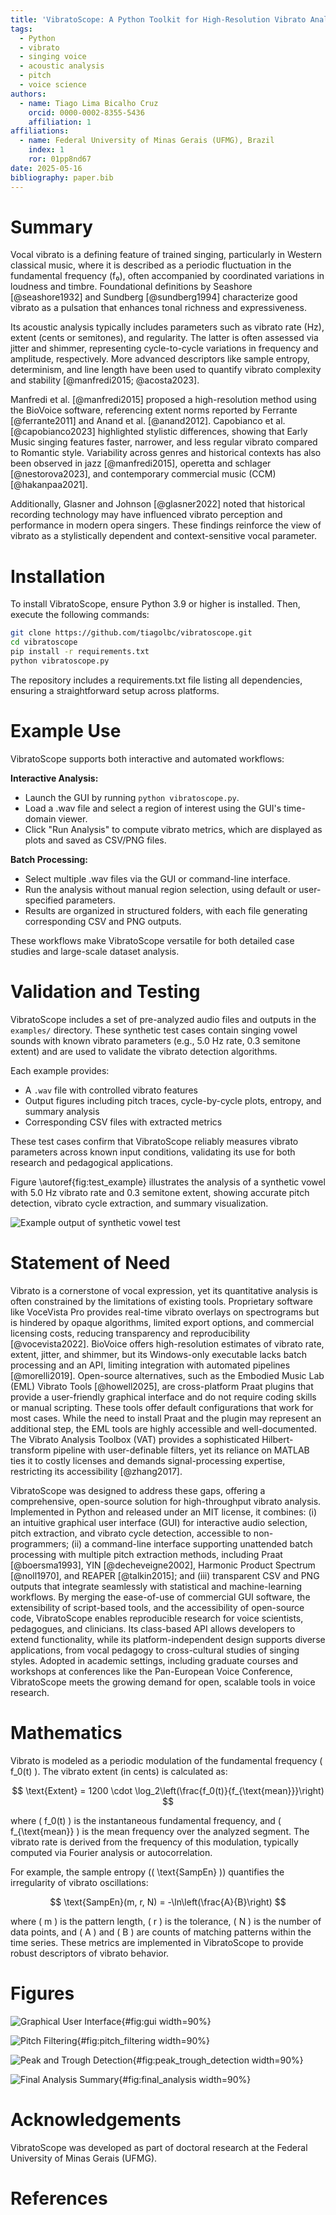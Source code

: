 ```yaml
---
title: 'VibratoScope: A Python Toolkit for High-Resolution Vibrato Analysis in Singing Voice'
tags:
  - Python
  - vibrato
  - singing voice
  - acoustic analysis
  - pitch
  - voice science
authors:
  - name: Tiago Lima Bicalho Cruz
    orcid: 0000-0002-8355-5436
    affiliation: 1
affiliations:
  - name: Federal University of Minas Gerais (UFMG), Brazil
    index: 1
    ror: 01pp8nd67
date: 2025-05-16
bibliography: paper.bib
---
```



# Summary

Vocal vibrato is a defining feature of trained singing, particularly in Western classical music, where it is described as a periodic fluctuation in the fundamental frequency (f₀), often accompanied by coordinated variations in loudness and timbre. Foundational definitions by Seashore [@seashore1932] and Sundberg [@sundberg1994] characterize good vibrato as a pulsation that enhances tonal richness and expressiveness.

Its acoustic analysis typically includes parameters such as vibrato rate (Hz), extent (cents or semitones), and regularity. The latter is often assessed via jitter and shimmer, representing cycle-to-cycle variations in frequency and amplitude, respectively. More advanced descriptors like sample entropy, determinism, and line length have been used to quantify vibrato complexity and stability [@manfredi2015; @acosta2023].

Manfredi et al. [@manfredi2015] proposed a high-resolution method using the BioVoice software, referencing extent norms reported by Ferrante [@ferrante2011] and Anand et al. [@anand2012]. Capobianco et al. [@capobianco2023] highlighted stylistic differences, showing that Early Music singing features faster, narrower, and less regular vibrato compared to Romantic style. Variability across genres and historical contexts has also been observed in jazz [@manfredi2015], operetta and schlager [@nestorova2023], and contemporary commercial music (CCM) [@hakanpaa2021].

Additionally, Glasner and Johnson [@glasner2022] noted that historical recording technology may have influenced vibrato perception and performance in modern opera singers. These findings reinforce the view of vibrato as a stylistically dependent and context-sensitive vocal parameter.


# Installation

To install VibratoScope, ensure Python 3.9 or higher is installed. Then, execute the following commands:

```bash
git clone https://github.com/tiagolbc/vibratoscope.git
cd vibratoscope
pip install -r requirements.txt
python vibratoscope.py
```

The repository includes a requirements.txt file listing all dependencies, ensuring a straightforward setup across platforms.

# Example Use

VibratoScope supports both interactive and automated workflows:

**Interactive Analysis:**

- Launch the GUI by running `python vibratoscope.py`.
- Load a .wav file and select a region of interest using the GUI's time-domain viewer.
- Click "Run Analysis" to compute vibrato metrics, which are displayed as plots and saved as CSV/PNG files.

**Batch Processing:**

- Select multiple .wav files via the GUI or command-line interface.
- Run the analysis without manual region selection, using default or user-specified parameters.
- Results are organized in structured folders, with each file generating corresponding CSV and PNG outputs.

These workflows make VibratoScope versatile for both detailed case studies and large-scale dataset analysis.

# Validation and Testing

VibratoScope includes a set of pre-analyzed audio files and outputs in the `examples/` directory. These synthetic test cases contain singing vowel sounds with known vibrato parameters (e.g., 5.0 Hz rate, 0.3 semitone extent) and are used to validate the vibrato detection algorithms.

Each example provides:
- A `.wav` file with controlled vibrato features
- Output figures including pitch traces, cycle-by-cycle plots, entropy, and summary analysis
- Corresponding CSV files with extracted metrics

These test cases confirm that VibratoScope reliably measures vibrato parameters across known input conditions, validating its use for both research and pedagogical applications.

Figure \autoref{fig:test_example} illustrates the analysis of a synthetic vowel with 5.0 Hz vibrato rate and 0.3 semitone extent, showing accurate pitch detection, vibrato cycle extraction, and summary visualization.

![Example output of synthetic vowel test](../examples/vowel%20i%20C5_5.0_0.3_0_0_987_final_analysis.png)

# Statement of Need

Vibrato is a cornerstone of vocal expression, yet its quantitative analysis is often constrained by the limitations of existing tools. Proprietary software like VoceVista Pro provides real-time vibrato overlays on spectrograms but is hindered by opaque algorithms, limited export options, and commercial licensing costs, reducing transparency and reproducibility [@vocevista2022]. BioVoice offers high-resolution estimates of vibrato rate, extent, jitter, and shimmer, but its Windows-only executable lacks batch processing and an API, limiting integration with automated pipelines [@morelli2019]. Open-source alternatives, such as the Embodied Music Lab (EML) Vibrato Tools [@howell2025], are cross-platform Praat plugins that provide a user-friendly graphical interface and do not require coding skills or manual scripting. These tools offer default configurations that work for most cases. While the need to install Praat and the plugin may represent an additional step, the EML tools are highly accessible and well-documented. The Vibrato Analysis Toolbox (VAT) provides a sophisticated Hilbert-transform pipeline with user-definable filters, yet its reliance on MATLAB ties it to costly licenses and demands signal-processing expertise, restricting its accessibility [@zhang2017].

VibratoScope was designed to address these gaps, offering a comprehensive, open-source solution for high-throughput vibrato analysis. Implemented in Python and released under an MIT license, it combines: (i) an intuitive graphical user interface (GUI) for interactive audio selection, pitch extraction, and vibrato cycle detection, accessible to non-programmers; (ii) a command-line interface supporting unattended batch processing with multiple pitch extraction methods, including Praat [@boersma1993], YIN [@decheveigne2002], Harmonic Product Spectrum [@noll1970], and REAPER [@talkin2015]; and (iii) transparent CSV and PNG outputs that integrate seamlessly with statistical and machine-learning workflows. By merging the ease-of-use of commercial GUI software, the extensibility of script-based tools, and the accessibility of open-source code, VibratoScope enables reproducible research for voice scientists, pedagogues, and clinicians. Its class-based API allows developers to extend functionality, while its platform-independent design supports diverse applications, from vocal pedagogy to cross-cultural studies of singing styles. Adopted in academic settings, including graduate courses and workshops at conferences like the Pan-European Voice Conference, VibratoScope meets the growing demand for open, scalable tools in voice research.

# Mathematics

Vibrato is modeled as a periodic modulation of the fundamental frequency ( f_0(t) ). The vibrato extent (in cents) is calculated as:

$$
\text{Extent} = 1200 \cdot \log_2\left(\frac{f_0(t)}{f_{\text{mean}}}\right)
$$

where ( f_0(t) ) is the instantaneous fundamental frequency, and ( f_{\text{mean}} ) is the mean frequency over the analyzed segment. The vibrato rate is derived from the frequency of this modulation, typically computed via Fourier analysis or autocorrelation.

For example, the sample entropy (( \text{SampEn} )) quantifies the irregularity of vibrato oscillations:

$$
\text{SampEn}(m, r, N) = -\ln\left(\frac{A}{B}\right)
$$

where ( m ) is the pattern length, ( r ) is the tolerance, ( N ) is the number of data points, and ( A ) and ( B ) are counts of matching patterns within the time series. These metrics are implemented in VibratoScope to provide robust descriptors of vibrato behavior.

# Figures

![Graphical User Interface](../figures/gui.png){#fig:gui width=90%}

![Pitch Filtering](../figures/pitch_filtering.png){#fig:pitch_filtering width=90%}

![Peak and Trough Detection](../figures/peak_trough_detection.png){#fig:peak_trough_detection width=90%}

![Final Analysis Summary](../figures/Figure_Analysis_Vibrato.png){#fig:final_analysis width=90%}

# Acknowledgements

VibratoScope was developed as part of doctoral research at the Federal University of Minas Gerais (UFMG).

# References
